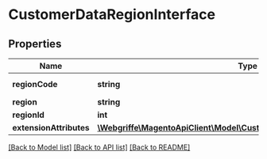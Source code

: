 # CustomerDataRegionInterface

## Properties
Name | Type | Description | Notes
------------ | ------------- | ------------- | -------------
**regionCode** | **string** | Region code | 
**region** | **string** | Region | 
**regionId** | **int** | Region id | 
**extensionAttributes** | [**\Webgriffe\MagentoApiClient\Model\CustomerDataRegionExtensionInterface**](CustomerDataRegionExtensionInterface.md) |  | [optional] 

[[Back to Model list]](../README.md#documentation-for-models) [[Back to API list]](../README.md#documentation-for-api-endpoints) [[Back to README]](../README.md)


